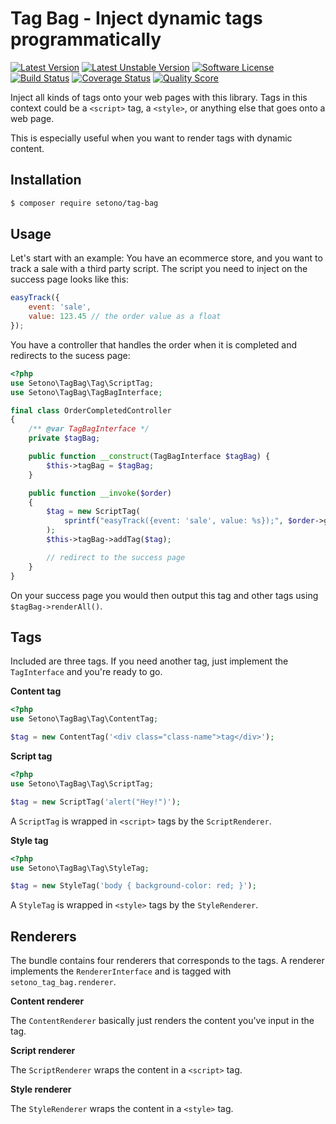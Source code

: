 # Tag Bag - Inject dynamic tags programmatically

[![Latest Version][ico-version]][link-packagist]
[![Latest Unstable Version][ico-unstable-version]][link-packagist]
[![Software License][ico-license]](LICENSE)
[![Build Status][ico-github-actions]][link-github-actions]
[![Coverage Status][ico-code-coverage]][link-code-coverage]
[![Quality Score][ico-code-quality]][link-code-quality]

Inject all kinds of tags onto your web pages with this library. Tags in this context could be a `<script>` tag, a `<style>`,
or anything else that goes onto a web page.

This is especially useful when you want to render tags with dynamic content.

## Installation

```bash
$ composer require setono/tag-bag
```

## Usage

Let's start with an example: You have an ecommerce store, and you want to track a sale with a third party script.
The script you need to inject on the success page looks like this:

```javascript
easyTrack({
    event: 'sale',
    value: 123.45 // the order value as a float
});
```

You have a controller that handles the order when it is completed and redirects to the sucess page:

```php
<?php
use Setono\TagBag\Tag\ScriptTag;
use Setono\TagBag\TagBagInterface;

final class OrderCompletedController
{
    /** @var TagBagInterface */
    private $tagBag;

    public function __construct(TagBagInterface $tagBag) {
        $this->tagBag = $tagBag;
    }

    public function __invoke($order)
    {
        $tag = new ScriptTag(
            sprintf("easyTrack({event: 'sale', value: %s});", $order->getTotalAsFloat())
        );
        $this->tagBag->addTag($tag);

        // redirect to the success page
    }
}
```

On your success page you would then output this tag and other tags using `$tagBag->renderAll()`.

## Tags
Included are three tags. If you need another tag, just implement the `TagInterface` and you're ready to go.

**Content tag**

```php
<?php
use Setono\TagBag\Tag\ContentTag;

$tag = new ContentTag('<div class="class-name">tag</div>');
```

**Script tag**

```php
<?php
use Setono\TagBag\Tag\ScriptTag;

$tag = new ScriptTag('alert("Hey!")');
```

A `ScriptTag` is wrapped in `<script>` tags by the `ScriptRenderer`.

**Style tag**

```php
<?php
use Setono\TagBag\Tag\StyleTag;

$tag = new StyleTag('body { background-color: red; }');
```

A `StyleTag` is wrapped in `<style>` tags by the `StyleRenderer`.

## Renderers
The bundle contains four renderers that corresponds to the tags. A renderer implements the `RendererInterface` and is tagged with `setono_tag_bag.renderer`.

**Content renderer**

The `ContentRenderer` basically just renders the content you've input in the tag.

**Script renderer**

The `ScriptRenderer` wraps the content in a `<script>` tag.

**Style renderer**

The `StyleRenderer` wraps the content in a `<style>` tag.

[ico-version]: https://poser.pugx.org/setono/tag-bag/v/stable
[ico-unstable-version]: https://poser.pugx.org/setono/tag-bag/v/unstable
[ico-license]: https://poser.pugx.org/setono/tag-bag/license
[ico-github-actions]: https://github.com/Setono/tag-bag/workflows/build/badge.svg
[ico-code-coverage]: https://img.shields.io/scrutinizer/coverage/g/Setono/tag-bag.svg
[ico-code-quality]: https://img.shields.io/scrutinizer/g/Setono/tag-bag.svg

[link-packagist]: https://packagist.org/packages/setono/tag-bag
[link-github-actions]: https://github.com/Setono/tag-bag/actions
[link-code-coverage]: https://scrutinizer-ci.com/g/Setono/tag-bag/code-structure
[link-code-quality]: https://scrutinizer-ci.com/g/Setono/tag-bag
